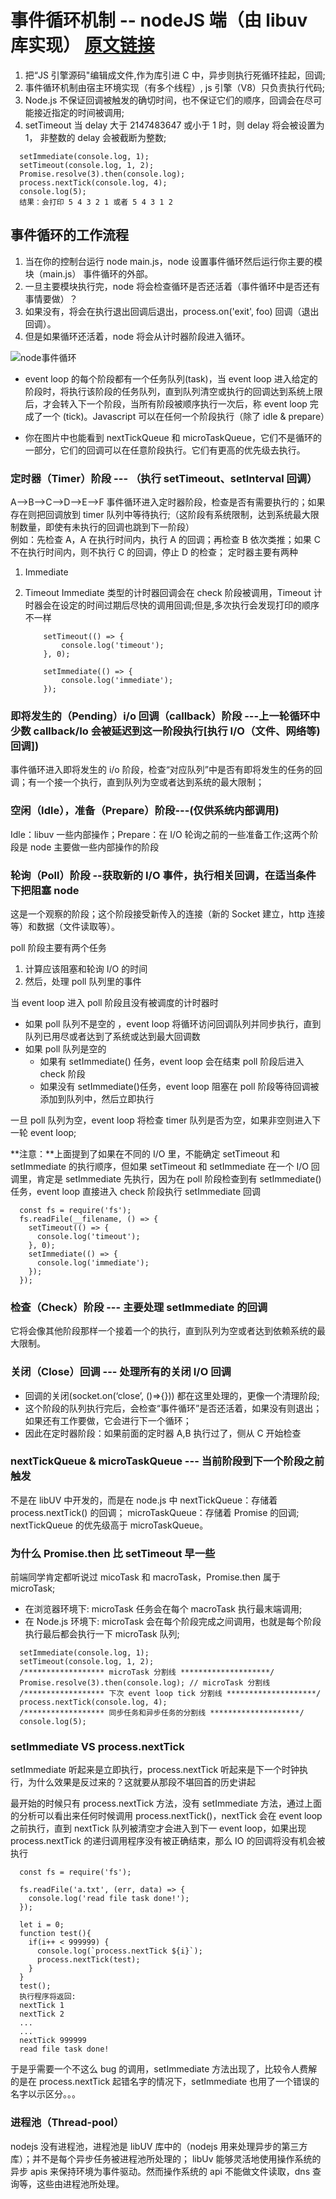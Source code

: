 # 事件循环机制 -- nodeJS 端（由 libuv 库实现） [原文链接](https://zhuanlan.zhihu.com/p/35918797)

1. 把“JS 引擎源码"编辑成文件,作为库引进 C 中，异步则执行死循环挂起，回调;
2. 事件循环机制由宿主环境实现（有多个线程）, js 引擎（V8）只负责执行代码;
3. Node.js 不保证回调被触发的确切时间，也不保证它们的顺序，回调会在尽可能接近指定的时间被调用;
4. setTimeout 当 delay 大于 2147483647 或小于 1 时，则 delay 将会被设置为 1， 非整数的 delay 会被截断为整数;

```
  setImmediate(console.log, 1);
  setTimeout(console.log, 1, 2);
  Promise.resolve(3).then(console.log);
  process.nextTick(console.log, 4);
  console.log(5);
  结果：会打印 5 4 3 2 1 或者 5 4 3 1 2
```

## 事件循环的工作流程

1. 当在你的控制台运行 node main.js，node 设置事件循环然后运行你主要的模块（main.js） 事件循环的外部。
2. 一旦主要模块执行完，node 将会检查循环是否还活着（事件循环中是否还有事情要做）？
3. 如果没有，将会在执行退出回调后退出，process.on('exit', foo) 回调（退出回调）。
4. 但是如果循环还活着，node 将会从计时器阶段进入循环。

![node事件循环](./img/nodeEventLoop.jpg)

- event loop 的每个阶段都有一个任务队列(task)，当 event loop 进入给定的阶段时，将执行该阶段的任务队列，直到队列清空或执行的回调达到系统上限后，才会转入下一个阶段，当所有阶段被顺序执行一次后，称 event loop 完成了一个 (tick)。Javascript 可以在任何一个阶段执行（除了 idle & prepare）

- 你在图片中也能看到 nextTickQueue 和 microTaskQueue，它们不是循环的一部分，它们的回调可以在任意阶段执行。它们有更高的优先级去执行。

### 定时器（Timer）阶段 --- （执行 setTimeout、setInterval 回调）

A-->B-->C-->D-->E-->F
事件循环进入定时器阶段，检查是否有需要执行的；如果存在则把回调放到 timer 队列中等待执行;（这阶段有系统限制，达到系统最大限制数量，即使有未执行的回调也跳到下一阶段）  
例如：先检查 A，A 在执行时间内，执行 A 的回调；再检查 B 依次类推；如果 C 不在执行时间内，则不执行 C 的回调，停止 D 的检查；
定时器主要有两种

1. Immediate
2. Timeout
   Immediate 类型的计时器回调会在 check 阶段被调用，Timeout 计时器会在设定的时间过期后尽快的调用回调;但是,多次执行会发现打印的顺序不一样

   ```
       setTimeout(() => {
           console.log('timeout');
       }, 0);

       setImmediate(() => {
           console.log('immediate');
       });
   ```

### 即将发生的（Pending）i/o 回调（callback）阶段 ---上一轮循环中少数 callback/Io 会被延迟到这一阶段执行[执行 I/O（文件、网络等) 回调])

事件循环进入即将发生的 i/o 阶段，检查“对应队列”中是否有即将发生的任务的回调；有一个接一个执行，直到队列为空或者达到系统的最大限制；

### 空闲（Idle），准备（Prepare）阶段---(仅供系统内部调用)

Idle：libuv 一些内部操作；Prepare：在 I/O 轮询之前的一些准备工作;这两个阶段是 node 主要做一些内部操作的阶段

### 轮询（Poll）阶段 --获取新的 I/O 事件，执行相关回调，在适当条件下把阻塞 node

这是一个观察的阶段；这个阶段接受新传入的连接（新的 Socket 建立，http 连接等）和数据（文件读取等）。

poll 阶段主要有两个任务

1. 计算应该阻塞和轮询 I/O 的时间
2. 然后，处理 poll 队列里的事件

当 event loop 进入 poll 阶段且没有被调度的计时器时

- 如果 poll 队列不是空的 ，event loop 将循环访问回调队列并同步执行，直到队列已用尽或者达到了系统或达到最大回调数
- 如果 poll 队列是空的
  - 如果有 setImmediate() 任务，event loop 会在结束 poll 阶段后进入 check 阶段
  - 如果没有 setImmediate()任务，event loop 阻塞在 poll 阶段等待回调被添加到队列中，然后立即执行

一旦 poll 队列为空，event loop 将检查 timer 队列是否为空，如果非空则进入下一轮 event loop;

**注意：**上面提到了如果在不同的 I/O 里，不能确定 setTimeout 和 setImmediate 的执行顺序，但如果 setTimeout 和 setImmediate 在一个 I/O 回调里，肯定是 setImmediate 先执行，因为在 poll 阶段检查到有 setImmediate() 任务，event loop 直接进入 check 阶段执行 setImmediate 回调

```
  const fs = require('fs');
  fs.readFile(__filename, () => {
    setTimeout(() => {
      console.log('timeout');
    }, 0);
    setImmediate(() => {
      console.log('immediate');
    });
  });
```

### 检查（Check）阶段 --- 主要处理 setImmediate 的回调

它将会像其他阶段那样一个接着一个的执行，直到队列为空或者达到依赖系统的最大限制。

### 关闭（Close）回调 --- 处理所有的关闭 I/O 回调

- 回调的关闭(socket.on(‘close’, ()=>{})) 都在这里处理的，更像一个清理阶段;
- 这个阶段的队列执行完后，会检查“事件循环”是否还活着，如果没有则退出；如果还有工作要做，它会进行下一个循环；
- 因此在定时器阶段：如果前面的定时器 A,B 执行过了，侧从 C 开始检查

### nextTickQueue & microTaskQueue --- 当前阶段到下一个阶段之前 触发

不是在 libUV 中开发的，而是在 node.js 中
nextTickQueue：存储着 process.nextTick() 的回调；
microTaskQueue：存储着 Promise 的回调;
nextTickQueue 的优先级高于 microTaskQueue。

### 为什么 Promise.then 比 setTimeout 早一些

前端同学肯定都听说过 micoTask 和 macroTask，Promise.then 属于 microTask;

- 在浏览器环境下: microTask 任务会在每个 macroTask 执行最末端调用;
- 在 Node.js 环境下: microTask 会在每个阶段完成之间调用，也就是每个阶段执行最后都会执行一下 microTask 队列;

```
  setImmediate(console.log, 1);
  setTimeout(console.log, 1, 2);
  /****************** microTask 分割线 ********************/
  Promise.resolve(3).then(console.log); // microTask 分割线
  /****************** 下次 event loop tick 分割线 ********************/
  process.nextTick(console.log, 4);
  /****************** 同步任务和异步任务的分割线 ********************/
  console.log(5);
```

### setImmediate VS process.nextTick

setImmediate 听起来是立即执行，process.nextTick 听起来是下一个时钟执行，为什么效果是反过来的？这就要从那段不堪回首的历史讲起

最开始的时候只有 process.nextTick 方法，没有 setImmediate 方法，通过上面的分析可以看出来任何时候调用 process.nextTick()，nextTick 会在 event loop 之前执行，直到 nextTick 队列被清空才会进入到下一 event loop，如果出现 process.nextTick 的递归调用程序没有被正确结束，那么 IO 的回调将没有机会被执行

```
  const fs = require('fs');

  fs.readFile('a.txt', (err, data) => {
    console.log('read file task done!');
  });

  let i = 0;
  function test(){
    if(i++ < 999999) {
      console.log(`process.nextTick ${i}`);
      process.nextTick(test);
    }
  }
  test();
  执行程序将返回:
  nextTick 1
  nextTick 2
  ...
  ...
  nextTick 999999
  read file task done!

```

于是乎需要一个不这么 bug 的调用，setImmediate 方法出现了，比较令人费解的是在 process.nextTick 起错名字的情况下，setImmediate 也用了一个错误的名字以示区分。。。

### 进程池（Thread-pool）

nodejs 没有进程池，进程池是 libUV 库中的（nodejs 用来处理异步的第三方库）；并不是每个异步任务被进程池所处理的；
libUv 能够灵活地使用操作系统的异步 apis 来保持环境为事件驱动。然而操作系统的 api 不能做文件读取，dns 查询等，这些由进程池所处理。
